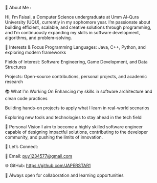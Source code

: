 👋 About Me :

Hi, I’m Faisal, a Computer Science undergraduate at Umm Al-Qura University (UQU), currently in my sophomore year.
I’m passionate about building efficient, scalable, and creative solutions through programming, and I’m continuously expanding my skills in software development, algorithms, and problem-solving.

🎯 Interests & Focus
Programming Languages: Java, C++, Python, and exploring modern frameworks

Fields of Interest: Software Engineering, Game Development, and Data Structures

Projects: Open-source contributions, personal projects, and academic research

📚 What I’m Working On
Enhancing my skills in software architecture and clean code practices

Building hands-on projects to apply what I learn in real-world scenarios

Exploring new tools and technologies to stay ahead in the tech field

🌱 Personal Vision
I aim to become a highly skilled software engineer capable of designing impactful solutions, contributing to the developer community, and pushing the limits of innovation.

💼 Let’s Connect:

📧 Email: puy1234577@gmail.com

🌐 GitHub: https://github.com/JAPERSTAR1

💬 Always open for collaboration and learning opportunities
